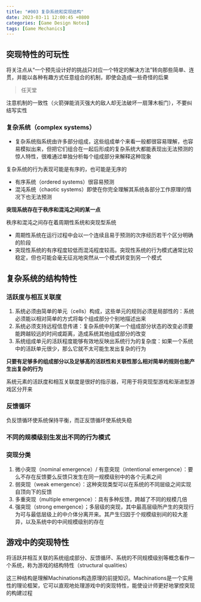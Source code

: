 ```yaml
---
title: "#003 复杂系统和突现结构"
date: 2023-03-11 12:00:45 +0800
categories: [Game Design Notes]
tags: [Game Mechanics]
---
```


## 突现特性的可玩性

将关注点从“一个预先设计好的挑战只对应一个特定的解决方法”转向那些简单、连贯，并能以各种有趣方式任意组合的机制，即使会造成一些奇怪的后果

> 任天堂

注意机制的一致性（火箭弹能消灭强大的敌人却无法破坏一扇薄木板门），不要纠结写实性

### 复杂系统（complex systems）
- 复杂系统指系统由许多部分组成，这些组成单个来看一般都很容易理解，也容易模拟出来，但把它们组合在一起后形成的复杂系统大都能表现出无法预测的惊人特性，很难通过单独分析每个组成部分来解释这种现象

复杂系统的行为表现可能是有序的，也可能是无序的
- 有序系统（ordered systems）很容易预测
- 混沌系统（chaotic systems）即使在你完全理解其系统各部分工作原理的情况下也无法预测

**突现系统存在于秩序和混沌之间的某一点**

秩序和混沌之间存在着周期性系统和突现型系统
- 周期性系统在运行过程中会以一个连续且易于预测的次序经历若干个区分明确的阶段
- 突现性系统的有序程度较低而混沌程度较高。突现性系统的行为模式通常比较稳定，但也可能会毫无征兆地突然从一个模式转变到另一个模式

## 复杂系统的结构特性

### 活跃度与相互关联度

1. 系统必须由简单的单元（cells）构成，这些单元的规则必须是局部性的：系统必须能以相对简单的方式将每个组成部分个别地描述出来
2. 系统必须支持远程信息传递：复杂系统中的某一个组成部分状态的改变必须要能跨越较远的时间或距离，造成系统其他组成部分的改变
3. 系统组成单元的活跃程度能够有效地反映出系统行为的复杂度：如果一个系统中的活跃单元很少，那么它就不太可能生发出复杂的行为

**只要有足够多的组成部分以及足够高的活跃性和关联性那么相对简单的规则也能产生出复杂的行为**

系统元素的活跃度和相互关联度是很好的指示器，可用于将突现型游戏和渐进型游戏区分开来

### 反馈循环

负反馈循环使系统保持平衡，而正反馈循环使系统失稳

### 不同的规模级别生发出不同的行为模式

### 突现分类

1. 微小突现（nominal emergence）/ 有意突现（intentional emergence）：要么不存在反馈要么反馈只发生在同一规模级别中的各个元素之间
2. 弱突现（weak emergence）：这种突现类型可以在系统的不同层级之间实现自顶向下的反馈
3. 多重突现（multiple emergence）：具有多种反馈，跨越了不同的规模几倍
4. 强突现（strong emergence）；多层级的突现，其中最高层级所产生的突现行为可与最低层级上的中介体分离开来。其产生归因于个规模级别间的较大差异，以及系统中的中间规模级别的存在

## 游戏中的突现特性
将活跃并相互关联的系统组成部分、反馈循环、系统的不同规模级别等概念看作一个系统，称为游戏的结构特性（structural qualities）

这三种结构是理解Machinations构造原理的前提知识。Machinations是一个实用性的理论框架，它可以直观地处理游戏中的突现特性，能使设计师更好地掌控突现的构建过程
